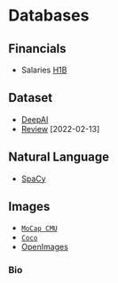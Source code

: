 # Databases

## Financials

- Salaries [H1B](https://h1bdata.info)

## Dataset

- [DeepAI](https://deepai.org/datasets)
- [Review](https://arxiv.org/pdf/2201.05761v1.pdf) [2022-02-13]

## Natural Language

- [SpaCy](https://spacy.io/api)

## Images

- [`MoCap CMU`](http://mocap.cs.cmu.edu/)
- [`Coco`](https://cocodataset.org/#home)
- [OpenImages](https://storage.googleapis.com/openimages/web/factsfigures.html)

### Bio

